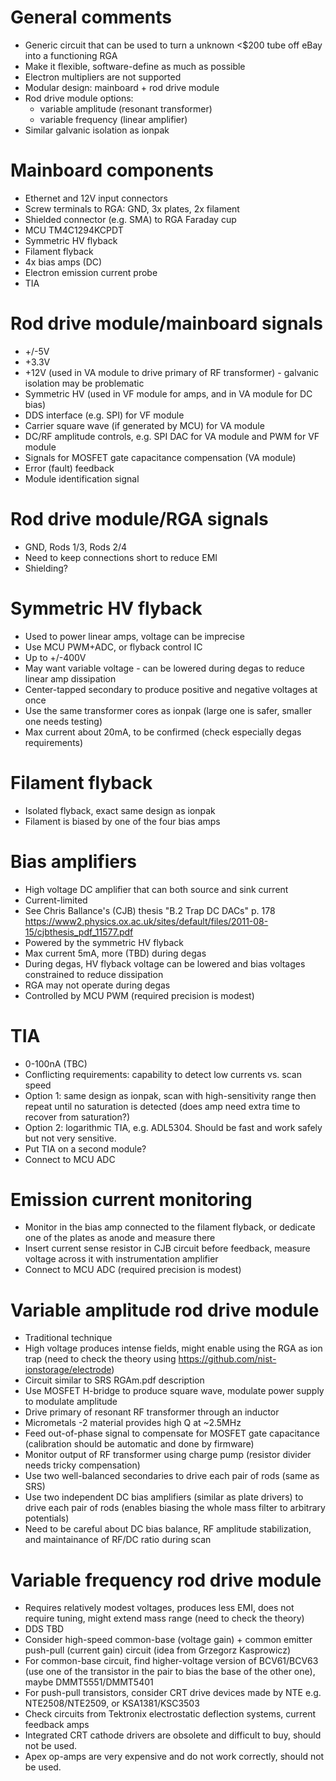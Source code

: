 General comments
================
* Generic circuit that can be used to turn a unknown <$200 tube off eBay into a functioning RGA
* Make it flexible, software-define as much as possible
* Electron multipliers are not supported
* Modular design: mainboard + rod drive module
* Rod drive module options:
  * variable amplitude (resonant transformer)
  * variable frequency (linear amplifier)
* Similar galvanic isolation as ionpak

Mainboard components
====================
* Ethernet and 12V input connectors
* Screw terminals to RGA: GND, 3x plates, 2x filament
* Shielded connector (e.g. SMA) to RGA Faraday cup
* MCU TM4C1294KCPDT
* Symmetric HV flyback
* Filament flyback
* 4x bias amps (DC)
* Electron emission current probe
* TIA

Rod drive module/mainboard signals
==================================
* +/-5V
* +3.3V
* +12V (used in VA module to drive primary of RF transformer) - galvanic isolation may be problematic
* Symmetric HV (used in VF module for amps, and in VA module for DC bias)
* DDS interface (e.g. SPI) for VF module
* Carrier square wave (if generated by MCU) for VA module
* DC/RF amplitude controls, e.g. SPI DAC for VA module and PWM for VF module
* Signals for MOSFET gate capacitance compensation (VA module)
* Error (fault) feedback
* Module identification signal

Rod drive module/RGA signals
============================
* GND, Rods 1/3, Rods 2/4
* Need to keep connections short to reduce EMI
* Shielding?

Symmetric HV flyback
====================
* Used to power linear amps, voltage can be imprecise
* Use MCU PWM+ADC, or flyback control IC
* Up to +/-400V
* May want variable voltage - can be lowered during degas to reduce linear amp dissipation
* Center-tapped secondary to produce positive and negative voltages at once
* Use the same transformer cores as ionpak (large one is safer, smaller one needs testing)
* Max current about 20mA, to be confirmed (check especially degas requirements)

Filament flyback
================
* Isolated flyback, exact same design as ionpak
* Filament is biased by one of the four bias amps

Bias amplifiers
===============
* High voltage DC amplifier that can both source and sink current
* Current-limited
* See Chris Ballance's (CJB) thesis "B.2 Trap DC DACs" p. 178 https://www2.physics.ox.ac.uk/sites/default/files/2011-08-15/cjbthesis_pdf_11577.pdf
* Powered by the symmetric HV flyback
* Max current 5mA, more (TBD) during degas
* During degas, HV flyback voltage can be lowered and bias voltages constrained to reduce dissipation
* RGA may not operate during degas
* Controlled by MCU PWM (required precision is modest)

TIA
===
* 0-100nA (TBC)
* Conflicting requirements: capability to detect low currents vs. scan speed
* Option 1: same design as ionpak, scan with high-sensitivity range then repeat until no saturation is detected (does amp need extra time to recover from saturation?)
* Option 2: logarithmic TIA, e.g. ADL5304. Should be fast and work safely but not very sensitive.
* Put TIA on a second module?
* Connect to MCU ADC

Emission current monitoring
===========================
* Monitor in the bias amp connected to the filament flyback, or dedicate one of the plates as anode and measure there
* Insert current sense resistor in CJB circuit before feedback, measure voltage across it with instrumentation amplifier
* Connect to MCU ADC (required precision is modest)

Variable amplitude rod drive module
===================================
* Traditional technique
* High voltage produces intense fields, might enable using the RGA as ion trap (need to check the theory using https://github.com/nist-ionstorage/electrode)
* Circuit similar to SRS RGAm.pdf description
* Use MOSFET H-bridge to produce square wave, modulate power supply to modulate amplitude
* Drive primary of resonant RF transformer through an inductor
* Micrometals -2 material provides high Q at ~2.5MHz
* Feed out-of-phase signal to compensate for MOSFET gate capacitance (calibration should be automatic and done by firmware)
* Monitor output of RF transformer using charge pump (resistor divider needs tricky compensation)
* Use two well-balanced secondaries to drive each pair of rods (same as SRS)
* Use two independent DC bias amplifiers (similar as plate drivers) to drive each pair of rods (enables biasing the whole mass filter to arbitrary potentials)
* Need to be careful about DC bias balance, RF amplitude stabilization, and maintainance of RF/DC ratio during scan

Variable frequency rod drive module
===================================
* Requires relatively modest voltages, produces less EMI, does not require tuning, might extend mass range (need to check the theory)
* DDS TBD
* Consider high-speed common-base (voltage gain) + common emitter push-pull (current gain) circuit (idea from Grzegorz Kasprowicz)
* For common-base circuit, find higher-voltage version of BCV61/BCV63 (use one of the transistor in the pair to bias the base of the other one), maybe DMMT5551/DMMT5401
* For push-pull transistors, consider CRT drive devices made by NTE e.g. NTE2508/NTE2509, or KSA1381/KSC3503
* Check circuits from Tektronix electrostatic deflection systems, current feedback amps
* Integrated CRT cathode drivers are obsolete and difficult to buy, should not be used.
* Apex op-amps are very expensive and do not work correctly, should not be used.
